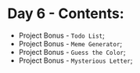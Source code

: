 # Day 6 - Contents: 

* Project Bonus - `Todo List`; 
* Project Bonus - `Meme Generator`; 
* Project Bonus - `Guess the Color`; 
* Project Bonus - `Mysterious Letter`;
